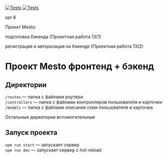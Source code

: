 [![Tests](../../actions/workflows/tests-13-sprint.yml/badge.svg)](../../actions/workflows/tests-13-sprint.yml) [![Tests](../../actions/workflows/tests-14-sprint.yml/badge.svg)](../../actions/workflows/tests-14-sprint.yml)

spr 8

Проект Mesto: 

подготовка бэкенда (Проектная работа 13(1)

регистрация и авторизация на бэкенде (Проектная работа 13(2)


# Проект Mesto фронтенд + бэкенд


## Директории

`/routes` — папка с файлами роутера  
`/controllers` — папка с файлами контроллеров пользователя и карточки   
`/models` — папка с файлами описания схем пользователя и карточки  
  
Остальные директории вспомогательные
## Запуск проекта

`npm run start` — запускает сервер   
`npm run dev` — запускает сервер с hot-reload

